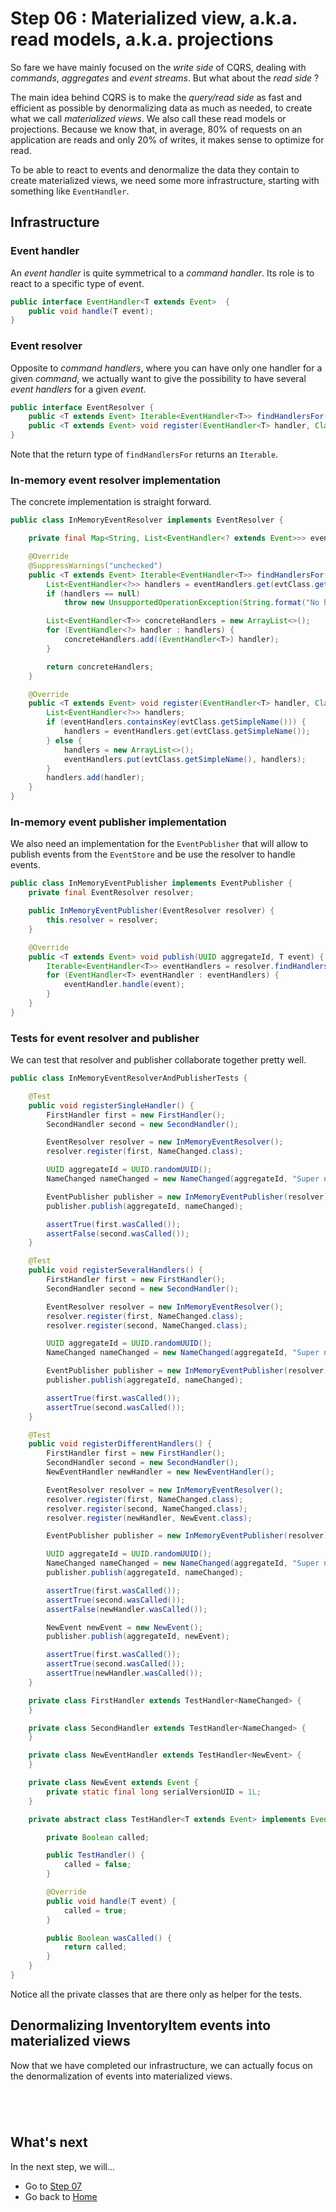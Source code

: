 # Step 06 : Materialized view, a.k.a. read models, a.k.a. projections

So fare we have mainly focused on the *write side* of CQRS, dealing with *commands*, *aggregates* and *event streams*. But what about the *read side* ?

The main idea behind CQRS is to make the *query/read side* as fast and efficient as possible by denormalizing data as much as needed, to create what we call *materialized views*. We also call these read models or projections. Because we know that, in average, 80% of requests on an application are reads and only 20% of writes, it makes sense to optimize for read.

To be able to react to events and denormalize the data they contain to create materialized views, we need some more infrastructure, starting with something like `EventHandler`.

## Infrastructure

### Event handler

An *event handler* is quite symmetrical to a *command handler*. Its role is to react to a specific type of event.

```Java
public interface EventHandler<T extends Event>  {
    public void handle(T event);
}
```

### Event resolver

Opposite to *command handlers*, where you can have only one handler for a given *command*, we actually want to give the possibility to have several *event handlers* for a given *event*.

```Java
public interface EventResolver {
    public <T extends Event> Iterable<EventHandler<T>> findHandlersFor(Class<?> evtClass);
    public <T extends Event> void register(EventHandler<T> handler, Class<?> evtClass);
}
```

Note that the return type of `findHandlersFor` returns an `Iterable`.

### In-memory event resolver implementation

The concrete implementation is straight forward.

```Java
public class InMemoryEventResolver implements EventResolver {

    private final Map<String, List<EventHandler<? extends Event>>> eventHandlers = new ConcurrentHashMap<>();

    @Override
    @SuppressWarnings("unchecked")
    public <T extends Event> Iterable<EventHandler<T>> findHandlersFor(Class<?> evtClass) {
        List<EventHandler<?>> handlers = eventHandlers.get(evtClass.getSimpleName());
        if (handlers == null)
            throw new UnsupportedOperationException(String.format("No handlers defined for event %s", evtClass.getSimpleName()));

        List<EventHandler<T>> concreteHandlers = new ArrayList<>();
        for (EventHandler<?> handler : handlers) {
            concreteHandlers.add((EventHandler<T>) handler);
        }

        return concreteHandlers;
    }

    @Override
    public <T extends Event> void register(EventHandler<T> handler, Class<?> evtClass) {
        List<EventHandler<?>> handlers;
        if (eventHandlers.containsKey(evtClass.getSimpleName())) {
            handlers = eventHandlers.get(evtClass.getSimpleName());
        } else {
            handlers = new ArrayList<>();
            eventHandlers.put(evtClass.getSimpleName(), handlers);
        }
        handlers.add(handler);
    }
}
```

### In-memory event publisher implementation

We also need an implementation for the `EventPublisher` that will allow to publish events from the `EventStore` and be use the resolver to handle events.

```Java
public class InMemoryEventPublisher implements EventPublisher {
    private final EventResolver resolver;

    public InMemoryEventPublisher(EventResolver resolver) {
        this.resolver = resolver;
    }

    @Override
    public <T extends Event> void publish(UUID aggregateId, T event) {
        Iterable<EventHandler<T>> eventHandlers = resolver.findHandlersFor(event.getClass());
        for (EventHandler<T> eventHandler : eventHandlers) {
            eventHandler.handle(event);
        }
    }
}
```

### Tests for event resolver and publisher

We can test that resolver and publisher collaborate together pretty well.

```Java
public class InMemoryEventResolverAndPublisherTests {

    @Test
    public void registerSingleHandler() {
        FirstHandler first = new FirstHandler();
        SecondHandler second = new SecondHandler();

        EventResolver resolver = new InMemoryEventResolver();
        resolver.register(first, NameChanged.class);

        UUID aggregateId = UUID.randomUUID();
        NameChanged nameChanged = new NameChanged(aggregateId, "Super name");

        EventPublisher publisher = new InMemoryEventPublisher(resolver);
        publisher.publish(aggregateId, nameChanged);

        assertTrue(first.wasCalled());
        assertFalse(second.wasCalled());
    }

    @Test
    public void registerSeveralHandlers() {
        FirstHandler first = new FirstHandler();
        SecondHandler second = new SecondHandler();

        EventResolver resolver = new InMemoryEventResolver();
        resolver.register(first, NameChanged.class);
        resolver.register(second, NameChanged.class);

        UUID aggregateId = UUID.randomUUID();
        NameChanged nameChanged = new NameChanged(aggregateId, "Super name");

        EventPublisher publisher = new InMemoryEventPublisher(resolver);
        publisher.publish(aggregateId, nameChanged);

        assertTrue(first.wasCalled());
        assertTrue(second.wasCalled());
    }

    @Test
    public void registerDifferentHandlers() {
        FirstHandler first = new FirstHandler();
        SecondHandler second = new SecondHandler();
        NewEventHandler newHandler = new NewEventHandler();

        EventResolver resolver = new InMemoryEventResolver();
        resolver.register(first, NameChanged.class);
        resolver.register(second, NameChanged.class);
        resolver.register(newHandler, NewEvent.class);

        EventPublisher publisher = new InMemoryEventPublisher(resolver);

        UUID aggregateId = UUID.randomUUID();
        NameChanged nameChanged = new NameChanged(aggregateId, "Super name");
        publisher.publish(aggregateId, nameChanged);

        assertTrue(first.wasCalled());
        assertTrue(second.wasCalled());
        assertFalse(newHandler.wasCalled());

        NewEvent newEvent = new NewEvent();
        publisher.publish(aggregateId, newEvent);

        assertTrue(first.wasCalled());
        assertTrue(second.wasCalled());
        assertTrue(newHandler.wasCalled());
    }

    private class FirstHandler extends TestHandler<NameChanged> {
    }

    private class SecondHandler extends TestHandler<NameChanged> {
    }

    private class NewEventHandler extends TestHandler<NewEvent> {
    }

    private class NewEvent extends Event {
        private static final long serialVersionUID = 1L;
    }

    private abstract class TestHandler<T extends Event> implements EventHandler<T>{

        private Boolean called;

        public TestHandler() {
            called = false;
        }

        @Override
        public void handle(T event) {
            called = true;
        }

        public Boolean wasCalled() {
            return called;
        }
    }
}
```

Notice all the private classes that are there only as helper for the tests.

## Denormalizing InventoryItem events into materialized views

Now that we have completed our infrastructure, we can actually focus on the denormalization of events into materialized views.

```Java

```

```Java

```

```Java

```

```Java

```

## What's next

In the next step, we will...

* Go to [Step 07](../Step07/Step07.md)
* Go back to [Home](../README.md)